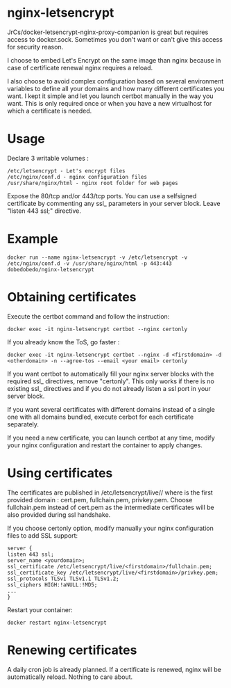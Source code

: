 # nginx-letsencrypt

JrCs/docker-letsencrypt-nginx-proxy-companion is great but requires access to docker.sock. Sometimes you don't want or can't give this access for security reason.

I choose to embed Let's Encrypt on the same image than nginx because in case of certificate renewal nginx requires a reload.  

I also choose to avoid complex configuration based on several environment variables to define all your domains and how many different certificates you want. I kept it simple and let you launch certbot manually in the way you want. This is only required once or when you have a new virtualhost for which a certificate is needed.

# Usage


Declare 3 writable volumes :

    /etc/letsencrypt - Let's encrypt files
    /etc/nginx/conf.d - nginx configuration files
    /usr/share/nginx/html - nginx root folder for web pages


Expose the 80/tcp and/or 443/tcp ports. You can use a selfsigned certificate by commenting any ssl_ parameters in your server block. Leave "listen 443 ssl;" directive.


# Example


    docker run --name nginx-letsencrypt -v /etc/letsencrypt -v /etc/nginx/conf.d -v /usr/share/nginx/html -p 443:443 dobedobedo/nginx-letsencrypt


# Obtaining certificates


Execute the certbot command and follow the instruction:
    
    docker exec -it nginx-letsencrypt certbot --nginx certonly


If you already know the ToS, go faster :

    docker exec -it nginx-letsencrypt certbot --nginx -d <firstdomain> -d <otherdomain> -n --agree-tos --email <your email> certonly


If you want certbot to automatically fill your nginx server blocks with the required ssl_ directives, remove "certonly". This only works if there is no existing ssl_ directives and if you do not already listen a ssl port in your server block.

If you want several certificates with different domains instead of a single one with all domains bundled, execute cerbot for each certificate separately.

If you need a new certificate, you can launch certbot at any time, modify your nginx configuration and restart the container to apply changes.


# Using certificates


The certificates are published in /etc/letsencrypt/live/<firstdomain>/ where <firstdomain> is the first provided domain : cert.pem, fullchain.pem, privkey.pem. 
Choose fullchain.pem instead of cert.pem as the intermediate certificates will be also provided during ssl handshake.

If you choose certonly option, modify manually your nginx configuration files to add SSL support:

    server {
    listen 443 ssl;
    server_name <yourdomain>;
    ssl_certificate /etc/letsencrypt/live/<firstdomain>/fullchain.pem;
    ssl_certificate_key /etc/letsencrypt/live/<firstdomain>/privkey.pem;
    ssl_protocols TLSv1 TLSv1.1 TLSv1.2;
    ssl_ciphers HIGH:!aNULL:!MD5;
    ...
    }



Restart your container:

    docker restart nginx-letsencrypt


# Renewing certificates


A daily cron job is already planned. If a certificate is renewed, nginx will be automatically reload. Nothing to care about.
